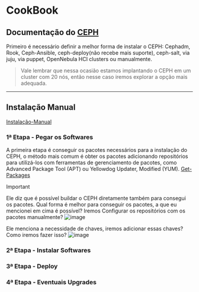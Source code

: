 # CookBook
## Documentação do [CEPH](https://docs.ceph.com/en/reef/)

Primeiro é necessário definir a melhor forma de instalar o CEPH: Cephadm, Rook, Ceph-Ansible, ceph-deploy(não recebe mais suporte), ceph-salt, via juju, via puppet, OpenNebula HCI clusters ou manualmente.
> Vale lembrar que nessa ocasião estamos implantando o CEPH em um cluster com 20 nós, então nesse caso iremos explorar a opção mais adequada.

------------------------------------------------------------------------------------------------------------------------------------

## Instalação Manual
[Instalação-Manual](https://docs.ceph.com/en/reef/install/index_manual/#install-manual)

### 1ª Etapa - Pegar os Softwares
A primeira etapa é conseguir os pacotes necessários para a instalação do CEPH, o método mais comum é obter os pacotes adicionando repositórios para utilizá-los com ferramentas de gerenciamento de pacotes, como Advanced Package Tool (APT) ou Yellowdog Updater, Modified (YUM).
[Get-Packages](https://docs.ceph.com/en/reef/install/get-packages/)

> [!IMPORTANT]
> Ele diz que é possível buildar o CEPH diretamente também para consegui os pacotes. Qual forma é melhor para conseguir os pacotes, a que eu mencionei em cima é possível?
> Iremos Configurar os repositórios com os pacotes manualmente?
> ![image](https://github.com/user-attachments/assets/378a17b4-b7cd-4509-a099-641e9b893aa9)
>
> Ele menciona a necessidade de chaves, iremos adicionar essas chaves? Como iremos fazer isso?
> ![image](https://github.com/user-attachments/assets/366e81bb-92b6-4d8a-babe-c4e1b0b97972)




### 2ª Etapa - Instalar Softwares 



### 3ª Etapa - Deploy


### 4ª Etapa - Eventuais Upgrades
